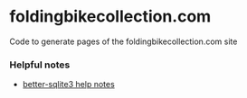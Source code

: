 # foldingbikecollection.com
Code to generate pages of the foldingbikecollection.com site

### Helpful notes
- [better-sqlite3 help notes](https://github.com/JoshuaWise/better-sqlite3/issues/125)
